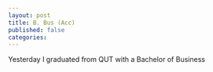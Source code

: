 ```yaml
---
layout: post
title: B. Bus (Acc)
published: false
categories:
---
```


Yesterday I graduated from QUT with a Bachelor of Business 
